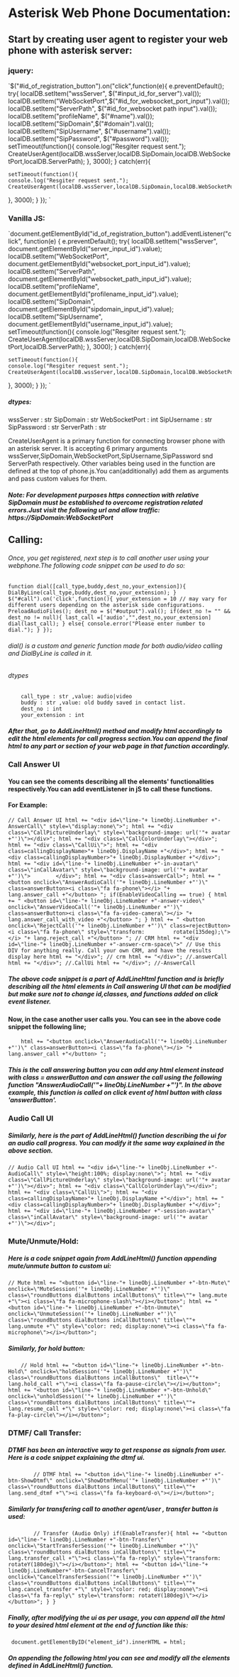 # Asterisk Web Phone Documentation:
## Start by creating user agent to register your web phone with asterisk server:

### jquery:

`$("#id_of_registration_button").on("click",function(e){
e.preventDefault();
try{
localDB.setItem("wssServer", $("#input_id_for_server").val());
localDB.setItem("WebSocketPort",$("#id_for_websocket_port_input").val());
localDB.setItem("ServerPath", $("#id_for_websocket path input").val());
localDB.setItem("profileName", $("#name").val());
localDB.setItem("SipDomain",$("#domain").val());
localDB.setItem("SipUsername", $("#username").val());
localDB.setItem("SipPassword", $("#password").val());
setTimeout(function(){
    console.log("Resgiter request sent.");
    CreateUserAgent(localDB.wssServer,localDB.SipDomain,localDB.WebSocketPort,localDB.ServerPath);
}, 3000);
}
catch(err){

    setTimeout(function(){
    console.log("Resgiter request sent.");
    CreateUserAgent(localDB.wssServer,localDB.SipDomain,localDB.WebSocketPort,localDB.SipUsername,localDB.SipPassword,localDB.ServerPath);
}, 3000);
}
}); `

### Vanilla JS:

`document.getElementById("id_of_registration_button").addEventListener("click", function(e) {
e.preventDefault();
try{
localDB.setItem("wssServer", document.getElementById("server_input_id").value);
localDB.setItem("WebSocketPort", document.getElementById("websocket_port_input_id").value);
localDB.setItem("ServerPath", document.getElementById("websocket_path_input_id").value);
localDB.setItem("profileName", document.getElementById("profilename_input_id").value);
localDB.setItem("SipDomain", document.getElementById("sipdomain_input_id").value);
localDB.setItem("SipUsername", document.getElementById("username_input_id").value);
setTimeout(function(){
    console.log("Resgiter request sent.");
    CreateUserAgent(localDB.wssServer,localDB.SipDomain,localDB.WebSocketPort,localDB.ServerPath);
}, 3000);
}
catch(err){

    setTimeout(function(){
    console.log("Resgiter request sent.");
    CreateUserAgent(localDB.wssServer,localDB.SipDomain,localDB.WebSocketPort,localDB.SipUsername,localDB.SipPassword,localDB.ServerPath);
}, 3000);
}
}); `

##### dtypes:

wssServer : str
SipDomain : str
WebSocketPort : int
SipUsername : str
SipPassword : str
ServerPath : str

CreateUserAgent is a primary function for connecting browser phone with an asterisk server.
It is accepting 6 primary arguments wssServer,SipDomain,WebSocketPort,SipUsername,SipPassword snd ServerPath respectively.
Other variables being used in the function are defined at the top of phone.js.You can(additionally) add them as arguments and pass custom values for them.

##### Note: For development purposes https connection with relative SipDomain must be established to overcome registration related errors.Just visit the following url and allow traffic: https://SipDomain:WebSocketPort

## Calling:

###### Once, you get registered, next step is to call another user using your webphone.The following code snippet can be used to do so:

`function dial([call_type,buddy,dest_no,your_extension]){
DialByLine(call_type,buddy,dest_no,your_extension);
}
$("#call").on('click',function(){
    your_extension = 10 // may vary for different users depending on the asterisk side configurations.
    PreloadAudioFiles();
    dest_no = $("#output").val();
    if(dest_no != "" && dest_no != null){
            last_call =['audio',"",dest_no,your_extension]
            dial(last_call);
    }
    else{
    console.error("Please enter number to dial.");
    }
        });`
                
###### dial() is a custom and generic function made for both audio/video calling and DialByLine is called in it.

###### dtypes

        call_type : str ,value: audio|video
        buddy : str ,value: old buddy saved in contact list.
        dest_no : int
        your_extension : int

##### After that, go to AddLineHtml() method and modify html accordingly to edit the html elements for call progress section.You can append the final html to any part or section of your web page in that function accordingly.

### Call Answer UI

#### You can see the coments describing all the elements' functionalities respectively.You can add eventListener in jS to call these functions.
#### For Example:

   `// Call Answer UI
    html += "<div id=\"line-"+ lineObj.LineNumber +"-AnswerCall\" style=\"display:none\">";
    html += "<div class=\"CallPictureUnderlay\" style=\"background-image: url('"+ avatar +"')\"></div>";
    html += "<div class=\"CallColorUnderlay\"></div>";
    html += "<div class=\"CallUi\">";
    html += "<div class=callingDisplayName>"+ lineObj.DisplayName +"</div>";
    html += "<div class=callingDisplayNumber>"+ lineObj.DisplayNumber +"</div>";
    html += "<div id=\"line-"+ lineObj.LineNumber +"-in-avatar\" class=\"inCallAvatar\" style=\"background-image: url('"+ avatar +"')\">        </div>";
    html += "<div class=answerCall>";
    html += "<button onclick=\"AnswerAudioCall('"+ lineObj.LineNumber +"')\" class=answerButton><i class=\"fa fa-phone\"></i> "+                 lang.answer_call +"</button> ";
    if(EnableVideoCalling == true) {
        html += " <button id=\"line-"+ lineObj.LineNumber +"-answer-video\" onclick=\"AnswerVideoCall('"+ lineObj.LineNumber +"')\"          class=answerButton><i class=\"fa fa-video-camera\"></i> "+ lang.answer_call_with_video +"</button> ";
    }
    html += " <button onclick=\"RejectCall('"+ lineObj.LineNumber +"')\" class=rejectButton><i class=\"fa fa-phone\" style=\"transform:         rotate(135deg);\"></i> "+ lang.reject_call +"</button> ";
    // CRM
    html += "<div id=\"line-"+ lineObj.LineNumber +"-answer-crm-space\">"
    // Use this DIV for anything really. Call your own CRM, and have the results display here
    html += "</div>"; // crm
    html += "</div>"; //.answerCall
    html += "</div>"; //.CallUi
    html += "</div>"; //-AnswerCall`

##### The above code snippet is a part of AddLineHtml function and is briefly describing all the html elements in Call answering UI that can be modified but make sure not to change id,classes, and functions added on click event listener.

#### Now, in the case another user calls you. You can see in the above code snippet the following line;

`    html += "<button onclick=\"AnswerAudioCall('"+ lineObj.LineNumber +"')\" class=answerButton><i class=\"fa fa-phone\"></i> "+ lang.answer_call +"</button> ";`

##### This is the call answering button you can add any html element instead with class = answerButton and can answer the call using the following function \"AnswerAudioCall('"+ lineObj.LineNumber +"')\". In the above example, this function is called on click event of html button with class 'answerButton'.

### Audio Call UI

##### Similarly, here is the part of AddLineHtml() function describing the ui for an audio call progress. You can modify it the same way explained in the above section.

`// Audio Call UI
    html += "<div id=\"line-"+ lineObj.LineNumber +"-AudioCall\" style=\"height:100%; display:none\">";
    html += "<div class=\"CallPictureUnderlay\" style=\"background-image: url('"+ avatar +"')\"></div>";
    html += "<div class=\"CallColorUnderlay\"></div>";
    html += "<div class=\"CallUi\">";
    html += "<div class=callingDisplayName>"+ lineObj.DisplayName +"</div>";
    html += "<div class=callingDisplayNumber>"+ lineObj.DisplayNumber +"</div>";
    html += "<div id=\"line-"+ lineObj.LineNumber +"-session-avatar\" class=\"inCallAvatar\" style=\"background-image: url('"+ avatar +"')\"></div>";
`

### Mute/Unmute/Hold:

##### Here is a code snippet again from AddLineHtml() function appending mute/unmute button to custom ui:

`// Mute
    html += "<button id=\"line-"+ lineObj.LineNumber +"-btn-Mute\" onclick=\"MuteSession('"+ lineObj.LineNumber +"')\" class=\"roundButtons dialButtons inCallButtons\" title=\""+ lang.mute +"\"><i class=\"fa fa-microphone-slash\"></i></button>";
    html += "<button id=\"line-"+ lineObj.LineNumber +"-btn-Unmute\" onclick=\"UnmuteSession('"+ lineObj.LineNumber +"')\" class=\"roundButtons dialButtons inCallButtons\" title=\""+ lang.unmute +"\" style=\"color: red; display:none\"><i class=\"fa fa-microphone\"></i></button>";`

##### Similarly, for hold button:

`    // Hold
    html += "<button id=\"line-"+ lineObj.LineNumber +"-btn-Hold\" onclick=\"holdSession('"+ lineObj.LineNumber +"')\" class=\"roundButtons dialButtons inCallButtons\"  title=\""+ lang.hold_call +"\"><i class=\"fa fa-pause-circle\"></i></button>";
    html += "<button id=\"line-"+ lineObj.LineNumber +"-btn-Unhold\" onclick=\"unholdSession('"+ lineObj.LineNumber +"')\" class=\"roundButtons dialButtons inCallButtons\" title=\""+ lang.resume_call +"\" style=\"color: red; display:none\"><i class=\"fa fa-play-circle\"></i></button>";`

### DTMF/ Call Transfer:

 ##### DTMF has been an interactive way to get response as signals from user. Here is a code snippet explaining the dtmf ui.
 `        // DTMF
        html += "<button id=\"line-"+ lineObj.LineNumber +"-btn-ShowDtmf\" onclick=\"ShowDtmfMenu('"+ lineObj.LineNumber +"')\" class=\"roundButtons dialButtons inCallButtons\" title=\""+ lang.send_dtmf +"\"><i class=\"fa fa-keyboard-o\"></i></button>";`

##### Similarly for transfering call to another agent/user , transfer button is used:

`        // Transfer (Audio Only)
        if(EnableTransfer){
            html += "<button id=\"line-"+ lineObj.LineNumber +"-btn-Transfer\" onclick=\"StartTransferSession('"+ lineObj.LineNumber +"')\" class=\"roundButtons dialButtons inCallButtons\" title=\""+ lang.transfer_call +"\"><i class=\"fa fa-reply\" style=\"transform: rotateY(180deg)\"></i></button>";
            html += "<button id=\"line-"+ lineObj.LineNumber+"-btn-CancelTransfer\" onclick=\"CancelTransferSession('"+ lineObj.LineNumber +"')\" class=\"roundButtons dialButtons inCallButtons\" title=\""+ lang.cancel_transfer +"\" style=\"color: red; display:none\"><i class=\"fa fa-reply\" style=\"transform: rotateY(180deg)\"></i></button>";
        }
    }`


##### Finally, after modifying the ui as per usage, you can append all the html to your desired html element at the end of function like this:

   ` document.getElementByID("element_id").innerHTML = html;`

##### On appending the following html you can see and modify all the elements defined in AddLineHtml() function.

